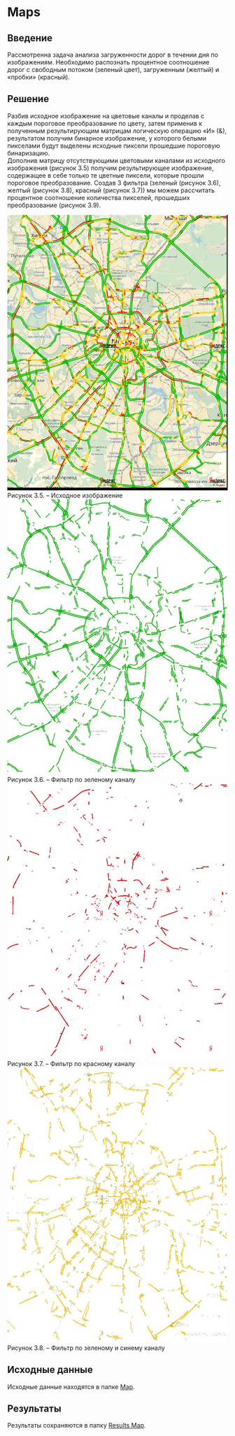 # Maps

## Введение

Рассмотренна задача анализа загруженности дорог в течении дня по изображениям. Необходимо распознать процентное соотношение дорог с свободным потоком (зеленый цвет), загруженным (желтый) и «пробки» (красный).

## Решение

Разбив исходное изображение на цветовые каналы и проделав с каждым пороговое преобразование по цвету, затем применив к полученным результирующим матрицам логическую операцию «И» (&), результатом получим бинарное изображение, у которого белыми пикселами будут выделены исходные пиксели прошедшие пороговую бинаризацию.  
Дополнив матрицу отсутствующими цветовыми каналами из исходного изображения (рисунок 3.5) получим результирующее изображение, содержащее в себе только те цветные пиксели, которые прошли пороговое преобразование.
Создав 3 фильтра (зеленый (рисунок 3.6), желтый (рисунок 3.8), красный (рисунок 3.7)) мы можем рассчитать процентное соотношение количества пикселей, прошедших преобразование (рисунок 3.9).

![Альтернативный текст](.pictures/35.jpg)  
Рисунок 3.5. – Исходное изображение
![Альтернативный текст](.pictures/36.jpg)  
Рисунок 3.6. – Фильтр по зеленому каналу
![Альтернативный текст](.pictures/37.jpg)  
Рисунок 3.7. – Фильтр по красному каналу
![Альтернативный текст](.pictures/38.jpg)  
Рисунок 3.8. – Фильтр по зеленому и синему каналу


## Исходные данные
Исходные данные находятся в папке [Map](map/).

## Результаты
Результаты сохраняются в папку [Results Map](Results_Map/).

